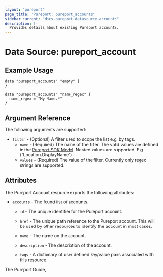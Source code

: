 ```yaml
---
layout: "pureport"
page_title: "Pureport: pureport_accounts"
sidebar_current: "docs-pureport-datasource-accounts"
description: |-
  Provides details about existing Pureport accounts.
---
```


# Data Source: pureport\_account

## Example Usage

```hcl
data "pureport_accounts" "empty" {
}

data "pureport_accounts" "name_regex" {
  name_regex = "My Name.*"
}
```

## Argument Reference

The following arguments are supported:

* `filter` - (Optional) A filter used to scope the list e.g. by tags.
  * `name` - (Required) The name of the filter. The valid values are defined in the
    [Pureport SDK Model](https://github.com/pureport/pureport-sdk-go/blob/develop/docs/client/Account.md).
    Nested values are supported. E.g.("Location.DisplayName")
  * `values` - (Required) The value of the filter. Currently only regex strings are supported.

## Attributes

The Pureport Account resource exports the following attributes:

* `accounts` - The found list of accounts.

    * `id` - The unique identifier for the Pureport account.

    * `href` - The unique path reference to the Pureport account. This will be used by other resources to identify the account in most cases.

    * `name` - The name on the account.

    * `description` - The description of the account.

    * `tags` - A dictionary of user defined key/value pairs associated with this resource.

The Pureport Guide, []()
